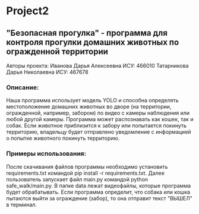 # Project2
## "Безопасная прогулка" - программа для контроля прогулки домашних животных по огражденной территории
Авторы проекта: 
 Иванова Дарья Алексеевна ИСУ: 466010
 Татарникова Дарья Николаевна ИСУ: 467678 

### Описание: 
 Наша программа использует модель YOLO и способна определять местоположение домашних животных во дворе (на территории, огражденной, например, забором) по видео с камеры наблюдения или любой другой камеры. Программа  может распознавать как кошек, так и собак. Если животное приблизится к забору или попытается покинуть территорию, владельцу будет отправлено уведомление с информацией о попытке животного покинуть территорию.

### Примеры использования:
После скачивания файлов программы необходимо установить requirements.txt командой pip install -r requirements.txt. Далее пользователь запускает файл main.py командой python safe_walk/main.py. В папке data лежат видеофайлы, которые программа будет обрабатывать. Если программа определит, что собака или кошка пытаются выйти за ограждение (забор), то она отправит текст "ВЫШЕЛ" в терминал.
